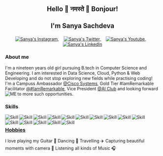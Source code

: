 ## <p align="center"> Hello 👋 नमस्ते 🙏 Bonjour! </p>
## <p align="center"> I'm Sanya Sachdeva </p>

<p align="center">
<a href="https://www.instagram.com/__sanya_sachdeva__/">
<img align="center" padding-right:10px alt="Sanya's Instagram" src="https://user-images.githubusercontent.com/69337392/123618371-c1199180-d825-11eb-8571-34adeb4e1fd9.png" />
</a> &nbsp;&nbsp;&nbsp;
<a href="https://twitter.com/Sanya_Sachdeva_">
<img align="center" alt="Sanya's Twitter" src="https://user-images.githubusercontent.com/69337392/123618374-c2e35500-d825-11eb-89c4-7859038ca6e2.png" />
</a> &nbsp;&nbsp;&nbsp;                                
<a href="https://www.youtube.com/channel/UCnpwuStrReyUWG7PzmUgmag">
<img align="center" alt="Sanya's Youtube" src="https://user-images.githubusercontent.com/69337392/123618378-c4ad1880-d825-11eb-91dd-6a22b03ef0d7.png" />
</a> &nbsp;&nbsp;&nbsp;                
<a href="https://www.linkedin.com/in/sanya-sachdeva/">
<img align="center" alt="Sanya's LinkedIn" src="https://user-images.githubusercontent.com/69337392/123618382-c5de4580-d825-11eb-9b4d-74015a4edb3f.png" />
</a></p>

### About me
I'm a nineteen years old girl pursuing B.tech in Computer Science and Engineering. I am interested in Data Science, Cloud, Python & Web Developing and do not stop exploring new fields while practising coding! I'm a Campuss Ambassador [@Cisco Systems](https://www.cisco.com/c/en_in/index.html), Gold Tier #IamRemarkable Facilitator [@#IamRemarkable](https://iamremarkable.withgoogle.com/), Vice President [@AI Club](https://www.linkedin.com/company/amity-ai-club/)
and looking forward to more such opportunities. 
<img align="left" alt="ME" src="https://user-images.githubusercontent.com/69337392/123616629-181e6700-d824-11eb-82d2-4c16e64903a9.png">

### Skills
<img align="left" alt="Skill" src="https://user-images.githubusercontent.com/69337392/123623775-7a2e9a80-d82b-11eb-9f49-e3d78bf460f9.png" />
<img align="left" alt="Skill" src="https://user-images.githubusercontent.com/69337392/123624267-ff19b400-d82b-11eb-8ebb-dee5e3f0e0ee.png" />
<img align="left" alt="Skill" src="https://user-images.githubusercontent.com/69337392/123623793-7f8be500-d82b-11eb-9368-288ae7fda36e.png" />
<img align="left" alt="Skill" src="https://user-images.githubusercontent.com/69337392/123625945-e90cf300-d82d-11eb-8f83-993191d54290.png" />
<img align="left" alt="Skill" src="https://user-images.githubusercontent.com/69337392/123626001-f75b0f00-d82d-11eb-966e-d926039f2846.png" />
<img align="left" alt="Skill" src="https://user-images.githubusercontent.com/69337392/123625351-4fdddc80-d82d-11eb-939f-36afd14f1e12.png" />
<img align="left" alt="Skill" src="https://user-images.githubusercontent.com/69337392/123625364-52403680-d82d-11eb-8016-ca394ab56030.png" />
<img align="left" alt="Skill" src="https://user-images.githubusercontent.com/69337392/123625369-53716380-d82d-11eb-8cef-84a899584cc1.png" />
<img align="left" alt="Skill" src="https://user-images.githubusercontent.com/69337392/123622852-620a4b80-d82a-11eb-92c1-a59399144ee2.png" />
<img align="left" alt="Skill" src="https://user-images.githubusercontent.com/69337392/123623679-5e2af900-d82b-11eb-91e6-7c9a018dea9b.png" />
<img align="left" alt="Skill" src="https://user-images.githubusercontent.com/69337392/123623690-62571680-d82b-11eb-83e1-7b0403c8bd27.png" />
<img align="left" alt="Skill" src="https://user-images.githubusercontent.com/69337392/123624261-fcb75a00-d82b-11eb-8de0-695eb717793d.png" />
<img align="left" alt="Skill" src="https://user-images.githubusercontent.com/69337392/123624345-12c51a80-d82c-11eb-9b44-a10dd7f7abaa.png" />
<img align="left" alt="Skill" src="https://user-images.githubusercontent.com/69337392/123624400-22446380-d82c-11eb-90e3-425f43bdb721.png" />
<img align="left" alt="Skill" src="https://user-images.githubusercontent.com/69337392/123623789-7e5ab800-d82b-11eb-88ac-7d7704791e2d.png" />
<p>&nbsp;</p>

### [Hobbies](https://sanyasachdeva1.github.io/My-Website/)
I love playing my Guitar 🎸 Dancing 💃 Travelling ✈️ Capturing beautiful moments with camera 📸 Listening all kinds of Music 🎧
